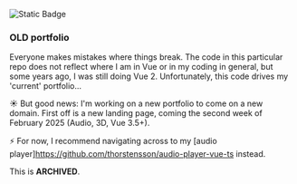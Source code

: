 ![Static Badge](https://img.shields.io/badge/Vue-2.6-red) 

### OLD portfolio
Everyone makes mistakes where things break. The code in this particular repo does not reflect where I am in Vue or in my coding in general, but some years ago, I was still doing Vue 2. Unfortunately, this code drives my 'current' portfolio...

:sunny: But good news: I'm working on a new portfolio to come on a new domain. First off is a new landing page, coming the second week of February 2025 (Audio, 3D, Vue 3.5+).

:zap: For now, I recommend navigating across to my [audio player]https://github.com/thorstensson/audio-player-vue-ts instead.

This is **ARCHIVED**.




